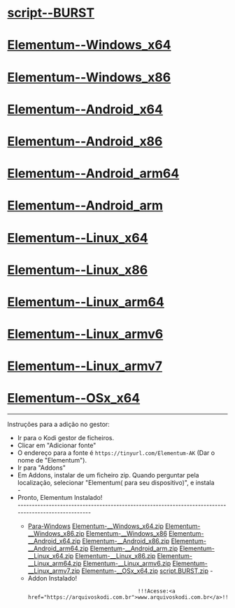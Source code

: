 # <a href="script.BURST.zip">script--BURST</a>
# <a href="Elementum-__Windows_x86.zip">Elementum--Windows_x64</a>
# <a href="Elementum-__Windows_x86.zip">Elementum--Windows_x86</a>
# <a href="Elementum-__Android_x64.zip">Elementum--Android_x64</a>
# <a href="Elementum-__Android_x86.zip">Elementum--Android_x86</a>
# <a href="Elementum-__Android_arm64.zip">Elementum--Android_arm64</a>
# <a href="Elementum-__Android_arm.zip">Elementum--Android_arm</a>
# <a href="Elementum-__Linux_x64.zip">Elementum--Linux_x64</a>
# <a href="Elementum-__Linux_x86.zip">Elementum--Linux_x86</a>
# <a href="Elementum-__Linux_arm64.zip">Elementum--Linux_arm64</a>
# <a href="Elementum-__Linux_armv6.zip">Elementum--Linux_armv6</a>
# <a href="Elementum-__Linux_armv7.zip">Elementum--Linux_armv7</a>
# <a href="Elementum-__OSx_x64.zip">Elementum--OSx_x64</a>	  

----------------------------------------------------------------------------------------------------

Instruções para a adição no gestor:


<p align="left">
  <ul>
    <li>Ir para o Kodi gestor de ficheiros.</li>
    <li>Clicar em "Adicionar fonte"</li>
    <li>O endereço para a fonte é <code>https://tinyurl.com/Elementum-AK</code> (Dar o nome de "Elementum").</li>
    <li>Ir para "Addons"</li>
    <li>Em Addons, instalar de um ficheiro zip. Quando perguntar pela localização, selecionar "Elementum( para seu dispositivo)", e instala </li>
    -
    <li>Pronto, Elementum Instalado!</li>
----------------------------------------------------------------------------------------------------
<p align="left">
  <ul>
        <li> 
	 <a href="Para-Windows">Para-Windows</a>
	 <a href="Elementum-__Windows_x64.zip">Elementum-__Windows_x64.zip</a>
	 <a href="Elementum-__Windows_x86.zip">Elementum-__Windows_x86.zip</a>		
	 <a href="Elementum-__Windows_x86">Elementum-__Windows_x86</a>
	 <a href="Elementum-__Android_x64.zip">Elementum-__Android_x64.zip</a>
	 <a href="Elementum-__Android_x86.zip">Elementum-__Android_x86.zip</a>
	 <a href="Elementum-__Android_arm64.zip">Elementum-__Android_arm64.zip</a>
	 <a href="Elementum-__Android_arm.zip">Elementum-__Android_arm.zip</a>
	 <a href="Elementum-__Linux_x64.zip">Elementum-__Linux_x64.zip</a>
	 <a href="Elementum-__Linux_x86.zip">Elementum-__Linux_x86.zip</a>
	 <a href="Elementum-__Linux_arm64.zip">Elementum-__Linux_arm64.zip</a>
	 <a href="Elementum-__Linux_armv6.zip">Elementum-__Linux_armv6.zip</a>
	 <a href="Elementum-__Linux_armv7.zip">Elementum-__Linux_armv7.zip</a>
	 <a href="Elementum-__OSx_x64.zip">Elementum-__OSx_x64.zip</a>
	 <a href="script.BURST.zip">script.BURST.zip</a>
   -
    <li>Addon Instalado!</li>
    


                                       !!!Acesse:<a href="https://arquivoskodi.com.br">www.arquivoskodi.com.br</a>!!!
                                       

